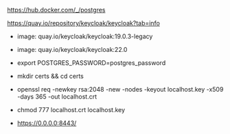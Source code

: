 https://hub.docker.com/_/postgres

https://quay.io/repository/keycloak/keycloak?tab=info

- image: quay.io/keycloak/keycloak:19.0.3-legacy
- image: quay.io/keycloak/keycloak:22.0

- export POSTGRES_PASSWORD=postgres_password
- mkdir certs && cd certs
- openssl req -newkey rsa:2048 -new -nodes -keyout localhost.key -x509 -days 365 -out localhost.crt
- chmod 777 localhost.crt localhost.key
- https://0.0.0.0:8443/
